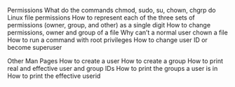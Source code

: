 Permissions
What do the commands chmod, sudo, su, chown, chgrp do
Linux file permissions
How to represent each of the three sets of permissions (owner, group, and other) as a single digit
How to change permissions, owner and group of a file
Why can’t a normal user chown a file
How to run a command with root privileges
How to change user ID or become superuser

Other Man Pages
How to create a user
How to create a group
How to print real and effective user and group IDs
How to print the groups a user is in
How to print the effective userid
